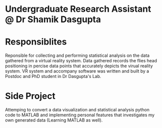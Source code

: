 # Undergraduate Research Assistant @ Dr Shamik Dasgupta

# Responsiblites
Reponsible for collecting and performing statistical analysis on the data gathered from a virtual reality system. Data gathered records the flies head positioning in percise data points that accurately depicts the virual reality system. VR system and accompany software was written and built by a Postdoc and PhD student in Dr Dasgupta's Lab. 

# Side Project
Attemping to convert a data visualization and statistical analysis python code to MATLAB and implementing personal features that investigates my own generated data (Learning MATLAB as well). 
